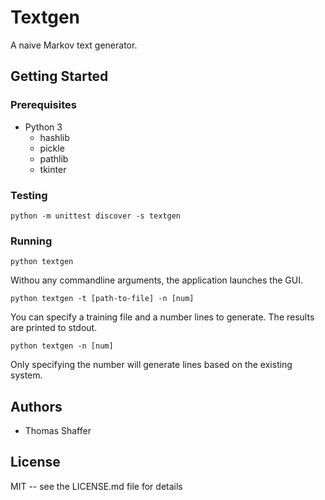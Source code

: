 # Textgen

A naive Markov text generator.

## Getting Started

### Prerequisites

- Python 3
  - hashlib
  - pickle
  - pathlib
  - tkinter

### Testing

``` python -m unittest discover -s textgen ```

### Running

``` python textgen ```

Withou any commandline arguments, the application launches the GUI.

``` python textgen -t [path-to-file] -n [num] ```

You can specify a training file and a number lines to generate. The results are printed to stdout.

``` python textgen -n [num] ```

Only specifying the number will generate lines based on the existing system.

## Authors

* Thomas Shaffer

## License

MIT -- see the LICENSE.md file for details